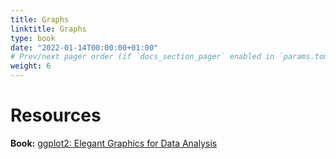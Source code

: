 ```yaml
---
title: Graphs
linktitle: Graphs
type: book
date: "2022-01-14T00:00:00+01:00"
# Prev/next pager order (if `docs_section_pager` enabled in `params.toml`)
weight: 6
---
```



# Resources

**Book:** [ggplot2: Elegant Graphics for Data Analysis](https://ggplot2-book.org/index.html)